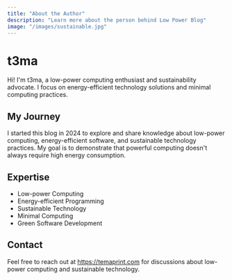 ```yaml
---
title: "About the Author"
description: "Learn more about the person behind Low Power Blog"
image: "/images/sustainable.jpg"
---
```


# t3ma

Hi! I'm t3ma, a low-power computing enthusiast and sustainability advocate. I focus on energy-efficient technology solutions and minimal computing practices.

## My Journey

I started this blog in 2024 to explore and share knowledge about low-power computing, energy-efficient software, and sustainable technology practices. My goal is to demonstrate that powerful computing doesn't always require high energy consumption.

## Expertise

- Low-power Computing
- Energy-efficient Programming
- Sustainable Technology
- Minimal Computing
- Green Software Development

## Contact

Feel free to reach out at https://temaprint.com for discussions about low-power computing and sustainable technology.